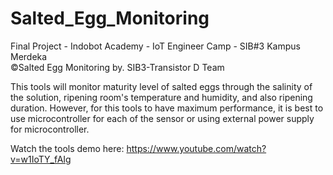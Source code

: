 # Salted_Egg_Monitoring

Final Project - Indobot Academy - IoT Engineer Camp - SIB#3 Kampus Merdeka <br>
©Salted Egg Monitoring by. SIB3-Transistor D Team <br>

This tools will monitor maturity level of salted eggs through the salinity of the solution, ripening room's temperature and humidity, and also ripening duration.
However, for this tools to have maximum performance, it is best to use microcontroller for each of the sensor or using external power supply for microcontroller. <br>

Watch the tools demo here: https://www.youtube.com/watch?v=w1IoTY_fAIg
